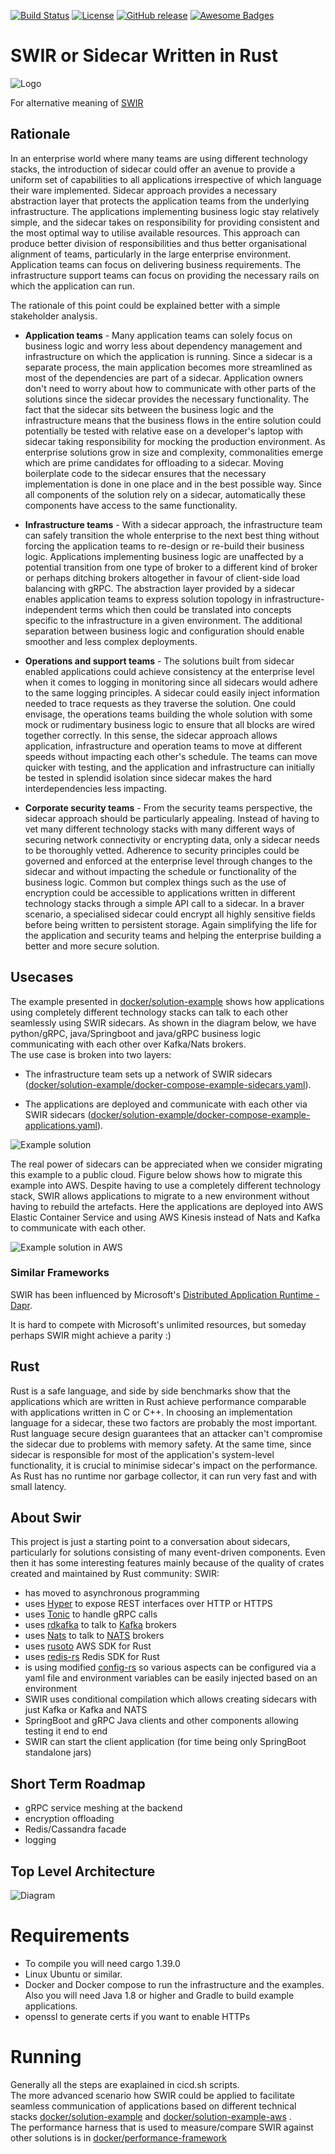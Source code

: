 [![Build Status](https://travis-ci.org/swir-rs/swir.svg?branch=master)](https://travis-ci.org/swir-rs/swir)
[![License](https://img.shields.io/badge/License-Apache%202.0-blue.svg)](https://opensource.org/licenses/Apache-2.0)
[![GitHub release](https://img.shields.io/github/release/swir-rs/swir.svg)](https://GitHub.com/Naereen/StrapDown.js/releases/)
[![Awesome Badges](https://img.shields.io/badge/badges-awesome-green.svg)](https://swir.rs)
# SWIR or Sidecar Written in Rust


![Logo](graphics/swir_logo.png)


For alternative meaning of [SWIR](https://en.pons.com/translate/polish-english/swir)

## Rationale

In an enterprise world where many teams are using different technology stacks, the introduction of sidecar could offer an avenue to provide a uniform set of capabilities to all applications irrespective of which language their ware implemented.
Sidecar approach provides a necessary abstraction layer that protects the application teams from the underlying infrastructure.
The applications implementing business logic stay relatively simple, and the sidecar takes on responsibility for providing consistent and the most optimal way to utilise available resources.
This approach can produce better division of responsibilities and thus better organisational alignment of teams, particularly in the large enterprise environment. Application teams can focus on delivering business requirements. The infrastructure support teams can focus on providing the necessary rails on which the application can run.  

The rationale of this point could be explained better with a simple stakeholder analysis.

- **Application teams** - Many application teams can solely focus on business logic and worry less about dependency management and infrastructure on which the application is running. Since a sidecar is a separate process, the main application becomes more streamlined as most of the dependencies are part of a sidecar. Application owners don't need to worry about how to communicate with other parts of the solutions since the sidecar provides the necessary functionality. The fact that the sidecar sits between the business logic and the infrastructure means that the business flows in the entire solution could potentially be tested with relative ease on a developer's laptop with sidecar taking responsibility for mocking the production environment. As enterprise solutions grow in size and complexity, commonalities emerge which are prime candidates for offloading to a sidecar. Moving boilerplate code to the sidecar ensures that the necessary implementation is done in one place and in the best possible way.  Since all components of the solution rely on a sidecar, automatically these components have access to the same functionality.

- **Infrastructure teams** - With a sidecar approach, the infrastructure team can safely transition the whole enterprise to the next best thing without forcing the application teams to re-design or re-build their business logic. Applications implementing business logic are unaffected by a potential transition from one type of broker to a different kind of broker or perhaps ditching brokers altogether in favour of client-side load balancing with gRPC.  The abstraction layer provided by a sidecar enables application teams to express solution topology in infrastructure-independent terms which then could be translated into concepts specific to the infrastructure in a given environment. The additional separation between business logic and configuration should enable smoother and less complex deployments.       

- **Operations and support teams** - The solutions built from sidecar enabled applications could achieve consistency at the enterprise level when it comes to logging in monitoring since all sidecars would adhere to the same logging principles. A sidecar could easily inject information needed to trace requests as they traverse the solution. One could envisage, the operations teams building the whole solution with some mock or rudimentary business logic to ensure that all blocks are wired together correctly. In this sense, the sidecar approach allows application, infrastructure and operation teams to move at different speeds without impacting each other's schedule. The teams can move quicker with testing, and the application and infrastructure can initially be tested in splendid isolation since sidecar makes the hard interdependencies less impacting.

- **Corporate security teams** - From the security teams perspective, the sidecar approach should be particularly appealing. Instead of having to vet many different technology stacks with many different ways of securing network connectivity or encrypting data, only a sidecar needs to be thoroughly vetted. Adherence to security principles could be governed and enforced at the enterprise level through changes to the sidecar and without impacting the schedule or functionality of the business logic. Common but complex things such as the use of encryption could be accessible to applications written in different technology stacks through a simple API call to a sidecar. In a braver scenario, a specialised sidecar could encrypt all highly sensitive fields before being written to persistent storage. Again simplifying the life for the application and security teams and helping the enterprise building a better and more secure solution.

## Usecases
The example presented in [docker/solution-example](docker/solution-example) shows how applications using completely different technology stacks can talk to each other seamlessly using SWIR sidecars. As shown in the diagram below, we have python/gRPC, java/Springboot and java/gRPC business logic communicating with each other over Kafka/Nats brokers.  
The use case is broken into two layers:

-  The infrastructure team sets up a network of SWIR sidecars ([docker/solution-example/docker-compose-example-sidecars.yaml](docker/solution-example/docker-compose-example-sidecars.yaml)).

-  The applications are deployed and communicate with each other via SWIR sidecars ([docker/solution-example/docker-compose-example-applications.yaml](docker/solution-example/docker-compose-example-applications.yaml)). 

![Example solution](./graphics/example-solution.png)

The real power of sidecars can be appreciated when we consider migrating this example to a public cloud. Figure below shows how to migrate this example into AWS. Despite having to use a completely different technology stack, SWIR allows applications to migrate to a new environment without having to rebuild the artefacts. Here the applications are deployed into AWS Elastic Container Service and using AWS Kinesis instead of Nats and Kafka to communicate with each other. 

![Example solution in AWS](./graphics/example-aws-solution.png)



### Similar Frameworks

SWIR has been influenced by Microsoft's [Distributed Application Runtime - Dapr](https://github.com/dapr/dapr).

It is hard to compete with Microsoft's unlimited resources, but someday perhaps SWIR might achieve a parity :)

## Rust
Rust is a safe language, and side by side benchmarks show that the applications which are written in Rust achieve performance comparable with applications written in C or C++. In choosing an implementation language for a sidecar, these two factors are probably the most important. Rust language secure design guarantees that an attacker can't compromise the sidecar due to problems with memory safety. At the same time, since sidecar is responsible for most of the application's system-level functionality, it is crucial to minimise sidecar's impact on the performance. As Rust has no runtime nor garbage collector, it can run very fast and with small latency.


## About Swir
This project is just a starting point to a conversation about sidecars, particularly for solutions consisting of many event-driven components. Even then it has some interesting features mainly because of the quality of crates created and maintained by Rust community:
SWIR:
 - has moved to asynchronous programming
 - uses [Hyper](https://hyper.rs/) to expose REST interfaces over HTTP or HTTPS
 - uses [Tonic](https://docs.rs/tonic/0.1.1/tonic/index.html) to handle gRPC calls
 - uses [rdkafka](https://github.com/fede1024/rust-rdkafka) to talk to [Kafka](https://kafka.apache.org/) brokers
 - uses [Nats](https://github.com/jedisct1/rust-nats) to talk to [NATS](https://nats.io) brokers
 - uses [rusoto](https://github.com/rusoto/rusoto) AWS SDK for Rust 
 - uses [redis-rs](https://github.com/mitsuhiko/redis-rs) Redis SDK for Rust
 - is using modified [config-rs](https://github.com/swir-rs/config-rs) so various aspects can be configured via a yaml file and environment variables can be easily injected based on an environment
 - SWIR uses conditional compilation which allows creating sidecars with just Kafka or Kafka and NATS
 - SpringBoot and gRPC Java clients and other components allowing testing it end to end
 - SWIR can start the client application (for time being only SpringBoot standalone jars)
   

## Short Term Roadmap
- gRPC service meshing at the backend
- encryption offloading
- Redis/Cassandra facade
- logging

## Top Level Architecture
![Diagram](./graphics/swir_architecture.png)


# Requirements
- To compile you will need cargo 1.39.0
- Linux Ubuntu or similar.
- Docker and Docker compose to run the infrastructure and the examples. Also you will need Java 1.8 or higher and Gradle to build example applications.
- openssl to generate certs if you want to enable HTTPs


# Running
Generally all the steps are exaplained in cicd.sh scripts.  
The more advanced scenario how SWIR could be applied to facilitate seamless communication of applications based on different technical stacks [docker/solution-example](docker/solution-example) and [docker/solution-example-aws](docker/solution-example-aws) .  
The performance harness that is used to measure/compare SWIR against other solutions is in [docker/performance-framework](docker/performance-framework)  


